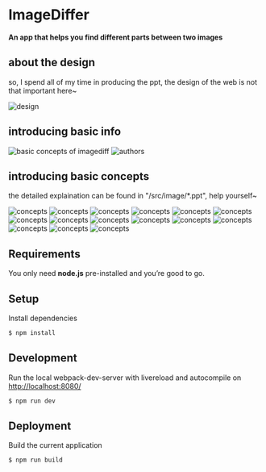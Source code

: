 ImageDiffer
===========

**An app that helps you find different parts between two images**

## about the design

so, I spend all of my time in producing the ppt, the design of the web is not that important here~

![design](https://github.com/KevinLEEEEEEE/imageDiffer/blob/master/src/image/design.png)

## introducing basic info

![basic concepts of imagediff](https://github.com/KevinLEEEEEEE/imageDiffer/blob/master/src/image/concepts/1.png)
![authors](https://github.com/KevinLEEEEEEE/imageDiffer/blob/master/src/image/concepts/2.png)

## introducing basic concepts

the detailed explaination can be found in "/src/image/*.ppt", help yourself~

![concepts](https://github.com/KevinLEEEEEEE/imageDiffer/blob/master/src/image/concepts/3.png)
![concepts](https://github.com/KevinLEEEEEEE/imageDiffer/blob/master/src/image/concepts/4.png)
![concepts](https://github.com/KevinLEEEEEEE/imageDiffer/blob/master/src/image/concepts/5.png)
![concepts](https://github.com/KevinLEEEEEEE/imageDiffer/blob/master/src/image/concepts/6.png)
![concepts](https://github.com/KevinLEEEEEEE/imageDiffer/blob/master/src/image/concepts/7.png)
![concepts](https://github.com/KevinLEEEEEEE/imageDiffer/blob/master/src/image/concepts/8.png)
![concepts](https://github.com/KevinLEEEEEEE/imageDiffer/blob/master/src/image/concepts/9.png)
![concepts](https://github.com/KevinLEEEEEEE/imageDiffer/blob/master/src/image/concepts/10.png)
![concepts](https://github.com/KevinLEEEEEEE/imageDiffer/blob/master/src/image/concepts/11.png)
![concepts](https://github.com/KevinLEEEEEEE/imageDiffer/blob/master/src/image/concepts/12.png)
![concepts](https://github.com/KevinLEEEEEEE/imageDiffer/blob/master/src/image/concepts/13.png)
![concepts](https://github.com/KevinLEEEEEEE/imageDiffer/blob/master/src/image/concepts/14.png)
![concepts](https://github.com/KevinLEEEEEEE/imageDiffer/blob/master/src/image/concepts/15.png)
![concepts](https://github.com/KevinLEEEEEEE/imageDiffer/blob/master/src/image/concepts/16.png)
![concepts](https://github.com/KevinLEEEEEEE/imageDiffer/blob/master/src/image/concepts/17.png)

## Requirements
You only need <b>node.js</b> pre-installed and you’re good to go. 

## Setup
Install dependencies
```sh
$ npm install
```

## Development
Run the local webpack-dev-server with livereload and autocompile on [http://localhost:8080/](http://localhost:8080/)
```sh
$ npm run dev
```
## Deployment
Build the current application
```sh
$ npm run build
```
